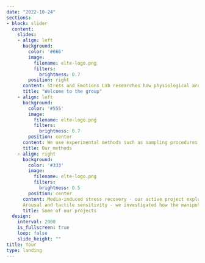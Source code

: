 ```yaml
---
date: "2022-10-24"
sections:
- block: slider
  content:
    slides:
    - align: left
      background:
        color: '#666'
        image:
          filename: elte-logo.png
          filters:
            brightness: 0.7
        position: right
      content: Stress and Emotions Lab researches how physiological arousal and stress     affect humans' emotions, cognition and behaviour. Our aim is to understand more about the causal link between everyday (sometimes stressful) events, subclinical mental symptoms and perceptual phenomena. How do we do this?
      title: "Welcome to the group"
    - align: left
      background:
        color: '#555'
        image:
          filename: elte-logo.png
          filters:
            brightness: 0.7
        position: center
      content: We use experimental methods such as sampling procedures, psychophysiological and psychoneuroendocrinal measurements in laboratory and real-life settings. Sounds exciting? Take a look at our past and current projects!
      title: Our methods
    - align: right
      background:
        color: '#333'
        image:
          filename: elte-logo.png
          filters:
            brightness: 0.5
        position: center
      content: Media-induced stress recovery - our active project exploring how physiological arousal affects the recovery from cognitive fatigue.
      Arousal and tactile sensitivity - we investigated how the manipulation of arousal affects tactile sensitivity.
      title: Some of our projects
  design:
    interval: 2000
    is_fullscreen: true
    loop: false
    slide_height: ""
title: Tour
type: landing
---
```

